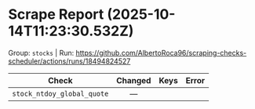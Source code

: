 # Scrape Report (2025-10-14T11:23:30.532Z)

Group: `stocks`  |  Run: https://github.com/AlbertoRoca96/scraping-checks-scheduler/actions/runs/18494824527

| Check | Changed | Keys | Error |
|---|:---:|:--|:--|
| `stock_ntdoy_global_quote` | — |  |  |
